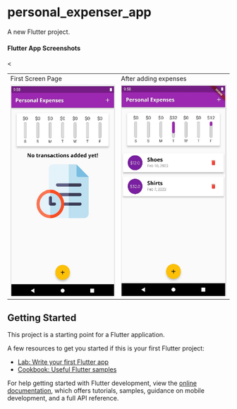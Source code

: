 # personal_expenser_app

A new Flutter project.

#### Flutter App Screenshots

<table>
  <tr>
    <td>First Screen Page</td>
     <td>After adding expenses</td>
     <
  </tr>
  <tr>
    <td><img src="https://github.com/program333/FlutterPersonalExpensesTrackerApp/blob/main/K2.jpg?raw=true" width=270 height=480></td>
    <td><img src="https://github.com/program333/FlutterPersonalExpensesTrackerApp/blob/main/K1.jpg?raw=true" width=270 height=480></td>
   
  </tr>
 </table>


## Getting Started

This project is a starting point for a Flutter application.

A few resources to get you started if this is your first Flutter project:

- [Lab: Write your first Flutter app](https://docs.flutter.dev/get-started/codelab)
- [Cookbook: Useful Flutter samples](https://docs.flutter.dev/cookbook)

For help getting started with Flutter development, view the
[online documentation](https://docs.flutter.dev/), which offers tutorials,
samples, guidance on mobile development, and a full API reference.
